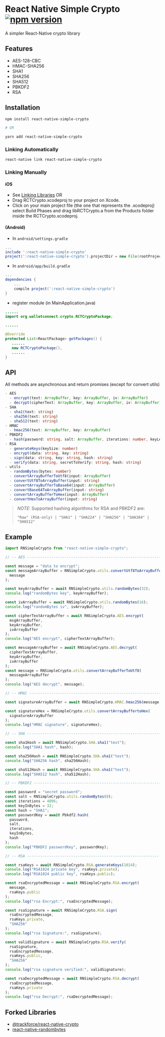 # React Native Simple Crypto [![npm version](https://badge.fury.io/js/react-native-simple-crypto.svg)](https://badge.fury.io/js/react-native-simple-crypto)

A simpler React-Native crypto library

## Features

- AES-128-CBC
- HMAC-SHA256
- SHA1
- SHA256
- SHA512
- PBKDF2
- RSA

## Installation

```bash
npm install react-native-simple-crypto

# OR

yarn add react-native-simple-crypto
```

### Linking Automatically

```bash
react-native link react-native-simple-crypto
```

### Linking Manually

#### iOS

- See [Linking Libraries](http://facebook.github.io/react-native/docs/linking-libraries-ios.html)
  OR
- Drag RCTCrypto.xcodeproj to your project on Xcode.
- Click on your main project file (the one that represents the .xcodeproj) select Build Phases and drag libRCTCrypto.a from the Products folder inside the RCTCrypto.xcodeproj.

#### (Android)

- In `android/settings.gradle`

```gradle
...
include ':react-native-simple-crypto'
project(':react-native-simple-crypto').projectDir = new File(rootProject.projectDir, '../node_modules/react-native-simple-crypto/android')
```

- In `android/app/build.gradle`

```gradle
...
dependencies {
    ...
    compile project(':react-native-simple-crypto')
}
```

- register module (in MainApplication.java)

```java
......
import org.walletconnect.crypto.RCTCryptoPackage;

......

@Override
protected List<ReactPackage> getPackages() {
   ......
   new RCTCryptoPackage(),
   ......
}
```

## API

All methods are asynchronous and return promises (except for convert utils)

```typescript
- AES
  - encrypt(text: ArrayBuffer, key: ArrayBuffer, iv: ArrayBuffer)
  - decrypt(cipherText: ArrayBuffer, key: ArrayBuffer, iv: ArrayBuffer)
- SHA
  - sha1(text: string)
  - sha256(text: string)
  - sha512(text: string)
- HMAC
  - hmac256(text: ArrayBuffer, key: ArrayBuffer)
- PBKDF2
  - hash(password: string, salt: ArrayBuffer, iterations: number, keyLength: number, hash: string)
- RSA
  - generateKeys(keySize: number)
  - encrypt(data: string, key: string)
  - sign(data: string, key: string, hash: string)
  - verify(data: string, secretToVerify: string, hash: string)
- utils
  - randomBytes(bytes: number)
  - convertArrayBufferToUtf8(input: ArrayBuffer)
  - convertUtf8ToArrayBuffer(input: string)
  - convertArrayBufferToBase64(input: ArrayBuffer)
  - convertBase64ToArrayBuffer(input: string)
  - convertArrayBufferToHex(input: ArrayBuffer)
  - convertHexToArrayBuffer(input: string)
```

> _NOTE:_ Supported hashing algorithms for RSA and PBKDF2 are:
>
> `"Raw" (RSA-only) | "SHA1" | "SHA224" | "SHA256" | "SHA384" | "SHA512"`

## Example

```javascript
import RNSimpleCrypto from "react-native-simple-crypto";

// -- AES ------------------------------------------------------------- //

const message = "data to encrypt";
const messageArrayBuffer = RNSimpleCrypto.utils.convertUtf8ToArrayBuffer(
  message
);

const keyArrayBuffer = await RNSimpleCrypto.utils.randomBytes(32);
console.log("randomBytes key", keyArrayBuffer);

const ivArrayBuffer = await RNSimpleCrypto.utils.randomBytes(16);
console.log("randomBytes iv", ivArrayBuffer);

const cipherTextArrayBuffer = await RNSimpleCrypto.AES.encrypt(
  msgArrayBuffer,
  keyArrayBuffer,
  ivArrayBuffer
);
console.log("AES encrypt", cipherTextArrayBuffer);

const messageArrayBuffer = await RNSimpleCrypto.AES.decrypt(
  cipherTextArrayBuffer,
  keyArrayBuffer,
  ivArrayBuffer
);
const message = RNSimpleCrypto.utils.convertArrayBufferToUtf8(
  messageArrayBuffer
);
console.log("AES decrypt", message);

// -- HMAC ------------------------------------------------------------ //

const signatureArrayBuffer = await RNSimpleCrypto.HMAC.hmac256(message, key);

const signatureHex = RNSimpleCrypto.utils.convertArrayBuffertoHex(
  signatureArrayBuffer
);
console.log("HMAC signature", signatureHex);

// -- SHA ------------------------------------------------------------- //

const sha1Hash = await RNSimpleCrypto.SHA.sha1("test");
console.log("SHA1 hash", hash);

const sha256Hash = await RNSimpleCrypto.SHA.sha1("test");
console.log("SHA256 hash", sha256Hash);

const sha512Hash = await RNSimpleCrypto.SHA.sha1("test");
console.log("SHA512 hash", sha512Hash);

// -- PBKDF2 ---------------------------------------------------------- //

const password = "secret password";
const salt = RNSimpleCrypto.utils.randomBytes(8);
const iterations = 4096;
const keyInBytes = 32;
const hash = "SHA1";
const passwordKey = await Pbkdf2.hash(
  password,
  salt,
  iterations,
  keyInBytes,
  hash
);
console.log("PBKDF2 passwordKey", passwordKey);

// -- RSA ------------------------------------------------------------ //

const rsaKeys = await RNSimpleCrypto.RSA.generateKeys(1024);
console.log("RSA1024 private key", rsaKeys.private);
console.log("RSA1024 public key", rsaKeys.public);

const rsaEncryptedMessage = await RNSimpleCrypto.RSA.encrypt(
  message,
  rsaKeys.public
);
console.log("rsa Encrypt:", rsaEncryptedMessage);

const rsaSignature = await RNSimpleCrypto.RSA.sign(
  rsaEncryptedMessage,
  rsaKeys.private,
  "SHA256"
);
console.log("rsa Signature:", rsaSignature);

const validSignature = await RNSimpleCrypto.RSA.verify(
  rsaSignature,
  rsaEncryptedMessage,
  rsaKeys.public,
  "SHA256"
);
console.log("rsa signature verified:", validSignature);

const rsaDecryptedMessage = await RNSimpleCrypto.RSA.decrypt(
  rsaEncryptedMessage,
  rsaKeys.private
);
console.log("rsa Decrypt:", rsaDecryptedMessage);
```

## Forked Libraries

- [@trackforce/react-native-crypto](https://github.com/trackforce/react-native-crypto)
- [react-native-randombytes](https://github.com/mvayngrib/react-native-randombytes)
